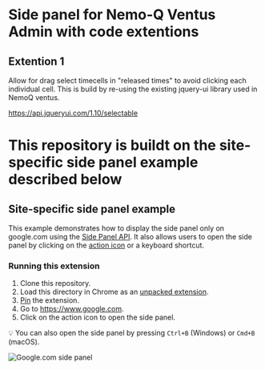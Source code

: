 
# Side panel for Nemo-Q Ventus Admin with code extentions

## Extention 1
Allow for drag select timecells in "released times" to avoid clicking each individual cell. This is build by re-using the existing jquery-ui library used in NemoQ ventus.

https://api.jqueryui.com/1.10/selectable

# This repository is buildt on the site-specific side panel example described below

## Site-specific side panel example

This example demonstrates how to display the side panel only on google.com using the [Side Panel API](https://developer.chrome.com/docs/extensions/reference/sidePanel/). It also allows users to open the side panel by clicking on the [action icon](https://developer.chrome.com/docs/extensions/reference/action/) or a keyboard shortcut.

### Running this extension

1. Clone this repository.
2. Load this directory in Chrome as an [unpacked extension](https://developer.chrome.com/docs/extensions/mv3/getstarted/development-basics/#load-unpacked).
3. [Pin](https://developer.chrome.com/docs/extensions/mv3/getstarted/development-basics/#pin) the extension.
4. Go to https://www.google.com.
5. Click on the action icon to open the side panel.

💡 You can also open the side panel by pressing `Ctrl+B` (Windows) or `Cmd+B` (macOS).

<img src="https://wd.imgix.net/image/BhuKGJaIeLNPW9ehns59NfwqKxF2/3vhkSp1cBQOydpYZoRbD.png?auto=format&w=700" alt="Google.com side panel">
